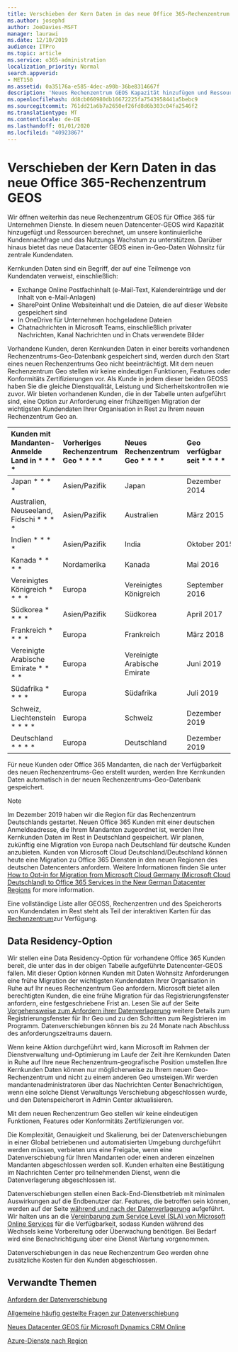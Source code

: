```yaml
---
title: Verschieben der Kern Daten in das neue Office 365-Rechenzentrum GEOS
ms.author: josephd
author: JoeDavies-MSFT
manager: laurawi
ms.date: 12/10/2019
audience: ITPro
ms.topic: article
ms.service: o365-administration
localization_priority: Normal
search.appverid:
- MET150
ms.assetid: 0a35176a-e585-4dec-a90b-36be8314667f
description: 'Neues Rechenzentrum GEOS Kapazität hinzufügen und Ressourcen berechnen, um unsere kontinuierliche Kundennachfrage und das Nutzungs Wachstum zu unterstützen. Darüber hinaus bietet das neue Datacenter GEOS einen in-Geo-Daten Wohnsitz für zentrale Kundendaten. Kernkunden Daten ist ein Begriff, der auf eine Teilmenge von Kundendaten verweist, die in den Microsoft Online Services-Bedingungen definiert sind: Exchange Online Postfachinhalt (e-Mail-Text, Kalendereinträge und der Inhalt von e-Mail-Anlagen) und SharePoint Online Websiteinhalt und die Dateien in dieser Website gespeichert und in OneDrive für Unternehmen hochgeladene Dateien.'
ms.openlocfilehash: dd8cb060980db16672225fa7543958441a5bebc9
ms.sourcegitcommit: 761dd21a6b7a2650ef26fd8d6b303c04fa2546f2
ms.translationtype: MT
ms.contentlocale: de-DE
ms.lasthandoff: 01/01/2020
ms.locfileid: "40923867"
---
```

# <a name="moving-core-data-to-new-office-365-datacenter-geos"></a>Verschieben der Kern Daten in das neue Office 365-Rechenzentrum GEOS

Wir öffnen weiterhin das neue Rechenzentrum GEOS für Office 365 für Unternehmen Dienste. In diesem neuen Datencenter-GEOS wird Kapazität hinzugefügt und Ressourcen berechnet, um unsere kontinuierliche Kundennachfrage und das Nutzungs Wachstum zu unterstützen. Darüber hinaus bietet das neue Datacenter GEOS einen in-Geo-Daten Wohnsitz für zentrale Kundendaten. 

Kernkunden Daten sind ein Begriff, der auf eine Teilmenge von Kundendaten verweist, einschließlich: 
- Exchange Online Postfachinhalt (e-Mail-Text, Kalendereinträge und der Inhalt von e-Mail-Anlagen)
- SharePoint Online Websiteinhalt und die Dateien, die auf dieser Website gespeichert sind
- In OneDrive für Unternehmen hochgeladene Dateien
- Chatnachrichten in Microsoft Teams, einschließlich privater Nachrichten, Kanal Nachrichten und in Chats verwendete Bilder
  
Vorhandene Kunden, deren Kernkunden Daten in einer bereits vorhandenen Rechenzentrums-Geo-Datenbank gespeichert sind, werden durch den Start eines neuen Rechenzentrums Geo nicht beeinträchtigt. Mit dem neuen Rechenzentrum Geo stellen wir keine eindeutigen Funktionen, Features oder Konformitäts Zertifizierungen vor. Als Kunde in jedem dieser beiden GEOSS haben Sie die gleiche Dienstqualität, Leistung und Sicherheitskontrollen wie zuvor. Wir bieten vorhandenen Kunden, die in der Tabelle unten aufgeführt sind, eine Option zur Anforderung einer frühzeitigen Migration der wichtigsten Kundendaten Ihrer Organisation in Rest zu Ihrem neuen Rechenzentrum Geo an.
  
|Kunden mit Mandanten-Anmelde Land in * * * *|Vorheriges Rechenzentrum Geo * * * *|Neues Rechenzentrum Geo * * * *|Geo verfügbar seit * * * *|
|:-----|:-----|:-----|:-----|
|Japan * * * *| Asien/Pazifik | Japan | Dezember 2014 |
|Australien, Neuseeland, Fidschi * * * *| Asien/Pazifik | Australien | März 2015 |
|Indien * * * *| Asien/Pazifik | India | Oktober 2015 |
|Kanada * * * *| Nordamerika | Kanada | Mai 2016 |
|Vereinigtes Königreich * * * *| Europa | Vereinigtes Königreich | September 2016 |
|Südkorea * * * *| Asien/Pazifik | Südkorea | April 2017 |
|Frankreich * * * *| Europa | Frankreich | März 2018 |
|Vereinigte Arabische Emirate * * * *| Europa | Vereinigte Arabische Emirate | Juni 2019 |
|Südafrika * * * *| Europa | Südafrika | Juli 2019 |
|Schweiz, Liechtenstein * * * *| Europa | Schweiz | Dezember 2019 |
|Deutschland * * * *| Europa | Deutschland | Dezember 2019 |
  
Für neue Kunden oder Office 365 Mandanten, die nach der Verfügbarkeit des neuen Rechenzentrums-Geo erstellt wurden, werden Ihre Kernkunden Daten automatisch in der neuen Rechenzentrums-Geo-Datenbank gespeichert.


>[!Note]
>Im Dezember 2019 haben wir die Region für das Rechenzentrum Deutschlands gestartet. Neuen Office 365 Kunden mit einer deutschen Anmeldeadresse, die Ihrem Mandanten zugeordnet ist, werden Ihre Kernkunden Daten im Rest in Deutschland gespeichert. Wir planen, zukünftig eine Migration von Europa nach Deutschland für deutsche Kunden anzubieten. Kunden von Microsoft Cloud Deutschland/Deutschland können heute eine Migration zu Office 365 Diensten in den neuen Regionen des deutschen Datencenters anfordern. Weitere Informationen finden Sie unter [How to Opt-in for Migration from Microsoft Cloud Germany (Microsoft Cloud Deutschland) to Office 365 Services in the New German Datacenter Regions](https://aka.ms/office365germanymoveoptin) for more information.
>
  
Eine vollständige Liste aller GEOSS, Rechenzentren und des Speicherorts von Kundendaten im Rest steht als Teil der interaktiven Karten für das [Rechenzentrum](https://office.com/datamaps)zur Verfügung. 
  
## <a name="data-residency-option"></a>Data Residency-Option

Wir stellen eine Data Residency-Option für vorhandene Office 365 Kunden bereit, die unter das in der obigen Tabelle aufgeführte Datencenter-GEOS fallen. Mit dieser Option können Kunden mit Daten Wohnsitz Anforderungen eine frühe Migration der wichtigsten Kundendaten Ihrer Organisation in Ruhe auf Ihr neues Rechenzentrum Geo anfordern.  Microsoft bietet allen berechtigten Kunden, die eine frühe Migration für das Registrierungsfenster anfordern, eine festgeschriebene Frist an.  Lesen Sie auf der Seite [Vorgehensweise zum Anfordern ihrer Datenverlagerung](request-your-data-move.md) weitere Details zum Registrierungsfenster für Ihr Geo und zu den Schritten zum Registrieren im Programm.  Datenverschiebungen können bis zu 24 Monate nach Abschluss des anforderungszeitraums dauern.

Wenn keine Aktion durchgeführt wird, kann Microsoft im Rahmen der Dienstverwaltung und-Optimierung im Laufe der Zeit ihre Kernkunden Daten in Ruhe auf Ihre neue Rechenzentrum-geografische Position umstellen.Ihre Kernkunden Daten können nur möglicherweise zu Ihrem neuen Geo-Rechenzentrum und nicht zu einem anderen Geo umsteigen.Wir werden mandantenadministratoren über das Nachrichten Center Benachrichtigen, wenn eine solche Dienst Verwaltungs Verschiebung abgeschlossen wurde, und den Datenspeicherort in Admin Center aktualisieren.
   
Mit dem neuen Rechenzentrum Geo stellen wir keine eindeutigen Funktionen, Features oder Konformitäts Zertifizierungen vor.
    
Die Komplexität, Genauigkeit und Skalierung, bei der Datenverschiebungen in einer Global betriebenen und automatisierten Umgebung durchgeführt werden müssen, verbieten uns eine Freigabe, wenn eine Datenverschiebung für Ihren Mandanten oder einen anderen einzelnen Mandanten abgeschlossen werden soll. Kunden erhalten eine Bestätigung im Nachrichten Center pro teilnehmenden Dienst, wenn die Datenverlagerung abgeschlossen ist. 
    
Datenverschiebungen stellen einen Back-End-Dienstbetrieb mit minimalen Auswirkungen auf die Endbenutzer dar. Features, die betroffen sein können, werden auf der Seite [während und nach der Datenverlagerung](during-and-after-your-data-move.md) aufgeführt. Wir halten uns an die [Vereinbarung zum Service Level (SLA) von Microsoft Online Services](https://go.microsoft.com/fwlink/p/?LinkId=523897) für die Verfügbarkeit, sodass Kunden während des Wechsels keine Vorbereitung oder Überwachung benötigen. Bei Bedarf wird eine Benachrichtigung über eine Dienst Wartung vorgenommen. 

Datenverschiebungen in das neue Rechenzentrum Geo werden ohne zusätzliche Kosten für den Kunden abgeschlossen.
    
## <a name="related-topics"></a>Verwandte Themen 
 
[Anfordern der Datenverschiebung](request-your-data-move.md)
    
[Allgemeine häufig gestellte Fragen zur Datenverschiebung](data-move-faq.md)
  
[Neues Datacenter GEOS für Microsoft Dynamics CRM Online](https://go.microsoft.com/fwlink/p/?Linkid=615924)
  
[Azure-Dienste nach Region](https://azure.microsoft.com/regions/)
